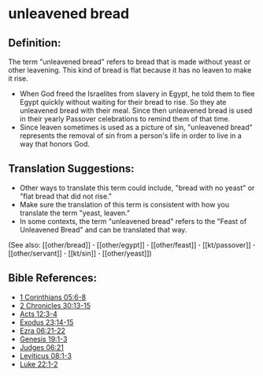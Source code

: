# unleavened bread #

## Definition: ##

The term "unleavened bread" refers to bread that is made without yeast or other leavening. This kind of bread is flat because it has no leaven to make it rise.

* When God freed the Israelites from slavery in Egypt, he told them to flee Egypt quickly without waiting for their bread to rise. So they ate unleavened bread with their meal. Since then unleavened bread is used in their yearly Passover celebrations to remind them of that time.
* Since leaven sometimes is used as a picture of sin, "unleavened bread" represents the removal of sin from a person's life in order to live in a way that honors God.

## Translation Suggestions: ##

* Other ways to translate this term could include, "bread with no yeast" or "flat bread that did not rise."
* Make sure the translation of this term is consistent with how you translate the term "yeast, leaven."
* In some contexts, the term "unleavened bread" refers to the "Feast of Unleavened Bread" and can be translated that way.

(See also: [[other/bread]] **·** [[other/egypt]] **·** [[other/feast]] **·** [[kt/passover]] **·** [[other/servant]] **·** [[kt/sin]] **·** [[other/yeast]])

## Bible References: ##

* [1 Corinthians 05:6-8](en/tn/1co/help/05/06)
* [2 Chronicles 30:13-15](en/tn/2ch/help/30/13)
* [Acts 12:3-4](en/tn/act/help/12/03)
* [Exodus 23:14-15](en/tn/exo/help/23/14)
* [Ezra 06:21-22](en/tn/ezr/help/06/21)
* [Genesis 19:1-3](en/tn/gen/help/19/01)
* [Judges 06:21](en/tn/jdg/help/06/21)
* [Leviticus 08:1-3](en/tn/lev/help/08/01)
* [Luke 22:1-2](en/tn/luk/help/22/01)